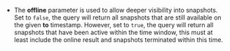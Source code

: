 - The **offline** parameter is used to allow deeper visibility into snapshots. Set to `false`, the query will return all snapshots that are still available on the given **to** timestamp. However, set to `true`, the query will return all snapshots that have been active within the time window, this must at least include the online result and snapshots terminated within this time.
